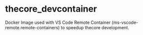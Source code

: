 # thecore_devcontainer
Docker Image used with VS Code Remote Container (ms-vscode-remote.remote-containers) to speedup thecore development.
